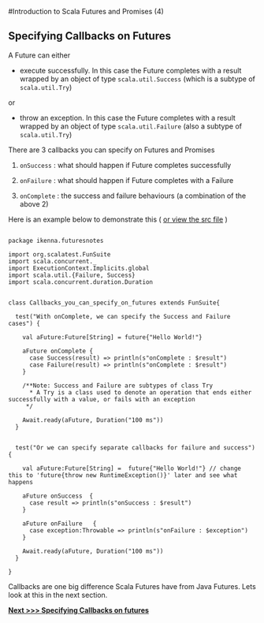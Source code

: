 
#Introduction to Scala Futures and Promises (4)

## Specifying Callbacks on Futures

A Future can either

* execute successfully. In this case the Future completes with a result wrapped by an object of type `scala.util.Success` (which is a subtype of `scala.util.Try`)

or

* throw an exception.  In this case the Future completes with a result wrapped by an object of type `scala.util.Failure` (also a subtype of `scala.util.Try`)


There are 3 callbacks you can specify on Futures and Promises

1. `onSuccess` : what should happen if Future completes successfully

2. `onFailure` : what should happen if Future completes with a Failure

3. `onComplete` : the success and failure behaviours (a combination of the above 2)

Here is an example below to demonstrate this ( [or view the src file](https://github.com/ikenna/scalafutures/blob/master/main/test/ikenna/futuresnotes/Callbacks_you_can_specify_on_futures.scala) )

```

package ikenna.futuresnotes

import org.scalatest.FunSuite
import scala.concurrent._
import ExecutionContext.Implicits.global
import scala.util.{Failure, Success}
import scala.concurrent.duration.Duration


class Callbacks_you_can_specify_on_futures extends FunSuite{

  test("With onComplete, we can specify the Success and Failure cases") {

    val aFuture:Future[String] = future{"Hello World!"}

    aFuture onComplete {
      case Success(result) => println(s"onComplete : $result")
      case Failure(result) => println(s"onComplete : $result")
    }

    /**Note: Success and Failure are subtypes of class Try
      * A Try is a class used to denote an operation that ends either successfully with a value, or fails with an exception
     */

    Await.ready(aFuture, Duration("100 ms"))
  }


  test("Or we can specify separate callbacks for failure and success") {

    val aFuture:Future[String] =  future{"Hello World!"} // change this to 'future{throw new RuntimeException()}' later and see what happens

    aFuture onSuccess  {
      case result => println(s"onSuccess : $result")
    }

    aFuture onFailure   {
      case exception:Throwable => println(s"onFailure : $exception")
    }

    Await.ready(aFuture, Duration("100 ms"))
  }

}

```

Callbacks are one big difference Scala Futures have from Java Futures. Lets look at this in the next section.

**[Next >>> Specifying Callbacks on futures](https://github.com/ikenna/scalafutures/blob/master/docs/4_Callbacks_on_futures.md)**



